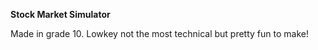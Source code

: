 **Stock Market Simulator**

Made in grade 10. Lowkey not the most technical but pretty fun to make!
